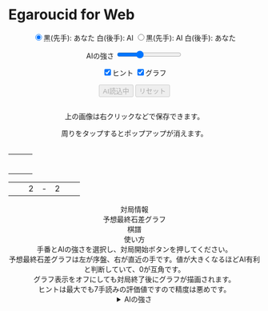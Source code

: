 # Egaroucid for Web

<p align="center">
            <input type="radio" class="radio_size" name="ai_player" value="1" id="white" checked><label for="white" class="setting">黒(先手): あなた 白(後手): AI</label>
            <input type="radio" class="radio_size" name="ai_player" value="0" id="black"><label for="black" class="setting">黒(先手): AI 白(後手): あなた</label>
        </p>
        <p align="center">
            <span class="setting">AIの強さ</span>
            <input type="range" id="ai_level" min="0" max="15" step="1" value="5">
            <span class="setting" id="ai_level_label"></span>
        </p>
        <p align="center">
            <input type="checkbox" id="show_value" checked><label class="setting" for="show_value">ヒント</label>
            <input type="checkbox" id="show_graph" checked><label class="setting" for="show_graph">グラフ</label>
        </p>
        <div align="center" id="div_start">
            <input type="submit" class="setting" value="AI読込中" onclick="start()" id="start" disabled>
            <input type="submit" class="setting" value="リセット" onclick="reset()" id="reset" disabled>
        </div>
        <div class="popup" id="js-popup">
            <div class="popup-inner">
                <p align="center" class="sub_title" id="result_text"></p>
                <img class="image" id="game_result">
                <p align="center" class="hidden" id="tweet_result"></p>
                <p align="center" class="text">上の画像は右クリックなどで保存できます。</p>
                <p align="center" class="text">周りをタップするとポップアップが消えます。</p>
            </div>
            <div class="black-background" id="js-black-bg"></div>
        </div>
        <div id="main">
            <table class="coords" id="coord_top" align="center"></table>
            <table align="center">
                <tr>
                    <td class="white_element"><table class="coords" id="coord_left" align="center"></table></td>
                    <td class="white_element"><table class="board" id="board" align="center"></table></td>
                    <td class="white_element"><table class="coords" id="coord_right" align="center"></table></td>
                </tr>
            </table>
            <table class="status" id="status" align="center">
                <tr>
                    <td class="status_cell"><span class="state_blank"></span></td>
                    <td class="status_cell"><span class="black_stone"></span></td>
                    <td class="status_char"><span class="state_blank">2</span></td>
                    <td class="status_char"><span class="state_blank">-</span></td>
                    <td class="status_char"><span class="state_blank">2</span></td>
                    <td class="status_cell"><span class="white_stone"></span></td>
                    <td class="status_cell"><span class="state_blank"></span></td>
                </tr>
            </table>
        </div>
        <div id="info" align="center">
            <div class="sub_title">対局情報</div>
            <div class="sub_sub_title">予想最終石差グラフ</div>
            <div class="chart" id="chart_container">
                <canvas id="graph"></canvas>
            </div>
            <div class="sub_sub_title">棋譜</div>
            <div class="record" id="record"></div>
        </div>
        <div align="center">
            <div class="sub_title" id="usage">使い方</div>
            <div class="text">
                手番とAIの強さを選択し、対局開始ボタンを押してください。<br>
                予想最終石差グラフは左が序盤、右が直近の手です。値が大きくなるほどAI有利と判断していて、0が互角です。<br>
                グラフ表示をオフにしても対局終了後にグラフが描画されます。<br>
                ヒントは最大でも7手読みの評価値ですので精度は悪めです。<br>
            </div>
            <details class="details" id="strength">
                <summary class="summary">AIの強さ</summary>
                <div class="text">
                    AIの強さは中盤の先読み手数、終盤の読み切り手数、及び完全読み手数で調整されます。
                    レベルが上がると計算時間が増えるので、様子を見つつ設定してください。<br>
                    各強さの詳細は以下です。
                </div>
                <table>
                    <tr>
                        <td class="text">レベル</td>
                        <td class="text">中盤読み</td>
                        <td class="text">終盤読み切り</td>
                        <td class="text">完全読み</td>
                    </tr>
                    <tr>
                        <td class="text">0</td>
                        <td class="text">0手</td>
                        <td class="text">0手</td>
                        <td class="text">0手</td>
                    </tr>
                    <tr>
                        <td class="text">1</td>
                        <td class="text">1手</td>
                        <td class="text">2手</td>
                        <td class="text">2手</td>
                    </tr>
                    <tr>
                        <td class="text">2</td>
                        <td class="text">2手</td>
                        <td class="text">4手</td>
                        <td class="text">4手</td>
                    </tr>
                    <tr>
                        <td class="text">3</td>
                        <td class="text">3手</td>
                        <td class="text">6手</td>
                        <td class="text">6手</td>
                    </tr>
                    <tr>
                        <td class="text">4</td>
                        <td class="text">4手</td>
                        <td class="text">8手</td>
                        <td class="text">8手</td>
                    </tr>
                    <tr>
                        <td class="text">5</td>
                        <td class="text">5手</td>
                        <td class="text">10手</td>
                        <td class="text">10手</td>
                    </tr>
                    <tr>
                        <td class="text">6</td>
                        <td class="text">6手</td>
                        <td class="text">12手</td>
                        <td class="text">12手</td>
                    </tr>
                    <tr>
                        <td class="text">7</td>
                        <td class="text">7手</td>
                        <td class="text">14手</td>
                        <td class="text">14手</td>
                    </tr>
                    <tr>
                        <td class="text">8</td>
                        <td class="text">8手</td>
                        <td class="text">16手</td>
                        <td class="text">16手</td>
                    </tr>
                    <tr>
                        <td class="text">9</td>
                        <td class="text">9手</td>
                        <td class="text">18手</td>
                        <td class="text">18手</td>
                    </tr>
                    <tr>
                        <td class="text">10</td>
                        <td class="text">10手</td>
                        <td class="text">20手</td>
                        <td class="text">20手</td>
                    </tr>
                    <tr>
                        <td class="text">11</td>
                        <td class="text">11手</td>
                        <td class="text">22手</td>
                        <td class="text">20手</td>
                    </tr>
                    <tr>
                        <td class="text">12</td>
                        <td class="text">12手</td>
                        <td class="text">22手</td>
                        <td class="text">20手</td>
                    </tr>
                    <tr>
                        <td class="text">13</td>
                        <td class="text">13手</td>
                        <td class="text">24手</td>
                        <td class="text">22手</td>
                    </tr>
                    <tr>
                        <td class="text">14</td>
                        <td class="text">14手</td>
                        <td class="text">24手</td>
                        <td class="text">22手</td>
                    </tr>
                    <tr>
                        <td class="text">15</td>
                        <td class="text">15手</td>
                        <td class="text">24手</td>
                        <td class="text">22手</td>
                    </tr>
                </table>
            </details>

<script src="https://cdnjs.cloudflare.com/ajax/libs/Chart.js/2.7.2/Chart.bundle.js"></script>
<script src="https://cdnjs.cloudflare.com/ajax/libs/html2canvas/0.4.1/html2canvas.js"></script>
<script src="script.js"></script>

